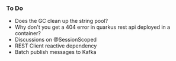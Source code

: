 ### To Do

* Does the GC clean up the string pool?
* Why don't you get a 404 error in quarkus rest api deployed in a container?
* Discussions on @SessionScoped 
* REST Client reactive dependency
* Batch publish messages to Kafka